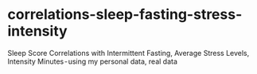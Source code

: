# correlations-sleep-fasting-stress-intensity
Sleep Score Correlations with Intermittent Fasting, Average Stress Levels, Intensity Minutes - using my personal data, real data
